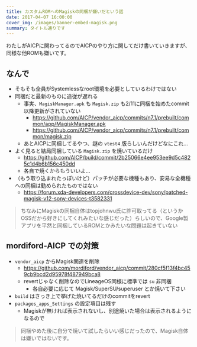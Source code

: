 ```yaml
---
title: カスタムROMへのMagiskの同梱が嫌いだという話
date: 2017-04-07 16:00:00
cover_img: /images/banner-embed-magisk.png
summary: タイトル通りです
---
```


わたしがAICPに関わってるのでAICPのやり方に関してだけ書いていきますが、同様な他ROMも嫌いです。

<!-- more -->

## なんで

- そもそも全員がSystemlessなroot環境を必要としているわけではない
- 同梱だと最新のものに追従が遅れる
    - 事実、`MagiskManager.apk` も `Magisk.zip` も2/11に同梱を始めたcommit以降更新がされていない
      - https://github.com/AICP/vendor_aicp/commits/n7.1/prebuilt/common/app/MagiskManager.apk
      - https://github.com/AICP/vendor_aicp/commits/n7.1/prebuilt/common/magisk.zip
    - あとAICPに同梱してるやつ、謎の `vtest4` 版らしいんだけどなにこれ…
- よく見ると結局同梱している `Magisk.zip` を焼いているだけ
    - https://github.com/AICP/build/commit/2b25066e4ee953ee9d5c4825c1d4b6b156c450dd
    - 各自で焼くからもういいよ…
- （もう取り込まれたっぽいけど）パッチが必要な機種もあり、安易な全機種への同梱は勧められたものではない
    - https://forum.xda-developers.com/crossdevice-dev/sony/patched-magisk-v12-sony-devices-t3582331

> ちなみにMagiskの同梱自体はtopjohnwu氏に許可取ってる（というかOSSだから好きにしてくれみたいな感じだった）らしいので、Google製アプリを平然と同梱しているROMとかみたいな問題は起きていない

## mordiford-AICP での対策

- `vendor_aicp` からMagisk関連を削除
    - https://github.com/mordiford/vendor_aicp/commit/280cf5f13f4bc459cb9bcd2d95978f487949bca8
    - revertじゃなく削除なのでLineageOS同様に標準では `su` 非同梱
        - 各自必要に応じて Magisk/SuperSU/superuser とか焼いて下さい
- `build` はさっき上で挙げた焼いてるだけのcommitをrevert
- `packages_apps_Settings` の設定項目は残す
    - Magiskが無ければ表示されないし、別途焼いた場合は表示されるようになるので

> 同梱やめた後に自分で焼いて試したらいい感じだったので、Magisk自体は嫌いではないです。
